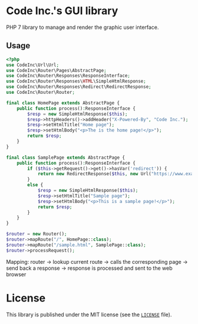 # Code Inc.'s GUI library

PHP 7 library to manage and render the graphic user interface.

## Usage
```php
<?php
use CodeInc\Url\Url;
use CodeInc\Router\Pages\AbstractPage;
use CodeInc\Router\Responses\ResponseInterface;
use CodeInc\Router\Responses\HTML\SimpleHtmlResponse;
use CodeInc\Router\Responses\Redirect\RedirectResponse;
use CodeInc\Router\Router;

final class HomePage extends AbstractPage {
	public function process():ResponseInterface {
		$resp = new SimpleHtmlResponse($this);
		$resp->httpHeaders()->addHeader("X-Powered-By", "Code Inc.");
		$resp->setHtmlTitle("Home page");
		$resp->setHtmlBody("<p>The is the home page!</p>");
		return $resp;
    }
}

final class SamplePage extends AbstractPage {
    public function process():ResponseInterface {
    	if ($this->getRequest()->get()->hasVar('redirect')) {
    		return new RedirectResponse($this, new Url("https://www.example.org"));
    	}
    	else {
    	    $resp = new SimpleHtmlResponse($this);
            $resp->setHtmlTitle("Sample page");
            $resp->setHtmlBody("<p>This is a sample page!</p>");
            return $resp;	
    	}
    }
}

$router = new Router();
$router->mapRoute("/", HomePage::class);
$router->mapRoute("/sample.html", SamplePage::class);
$router->processRequest();
```

Mapping:
router -> lookup current route -> calls the corresponding page -> send back a response -> response is processed and sent to the web browser

# License 
This library is published under the MIT license (see the [`LICENSE`](https://github.com/codeinchq/lib-gui/blob/master/LICENSE) file).

